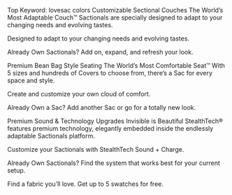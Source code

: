 Top Keyword: lovesac colors
Customizable Sectional Couches
The World’s Most Adaptable Couch™
Sactionals are specially designed to adapt to your changing needs and evolving tastes.

Designed to adapt to your changing needs and evolving tastes.

Already Own Sactionals?
Add on, expand, and refresh your look.

Premium Bean Bag Style Seating
The World’s Most Comfortable Seat™
With 5 sizes and hundreds of Covers to choose from, there’s a Sac for every space and style.

Create and customize your own cloud of comfort.

Already Own a Sac?
Add another Sac or go for a totally new look.

Premium Sound & Technology Upgrades
Invisible is Beautiful
StealthTech® features premium technology, elegantly embedded inside the endlessly adaptable Sactionals platform.

Customize your Sactionals with StealthTech Sound + Charge.

Already Own Sactionals?
Find the system that works best for your current setup.

Find a fabric you’ll love. Get up to 5 swatches for free.